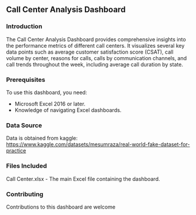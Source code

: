 ## Call Center Analysis Dashboard


### Introduction
The Call Center Analysis Dashboard provides comprehensive insights into the performance metrics of different call centers. It visualizes several key data points such as average customer satisfaction score (CSAT), call volume by center, reasons for calls, calls by communication channels, and call trends throughout the week, including average call duration by state.

### Prerequisites
To use this dashboard, you need:
- Microsoft Excel 2016 or later.
- Knowledge of navigating Excel dashboards.
  
### Data Source
Data is obtained from kaggle: https://www.kaggle.com/datasets/mesumraza/real-world-fake-dataset-for-practice

### Files Included
Call Center.xlsx - The main Excel file containing the dashboard.

### Contributing
Contributions to this dashboard are welcome
